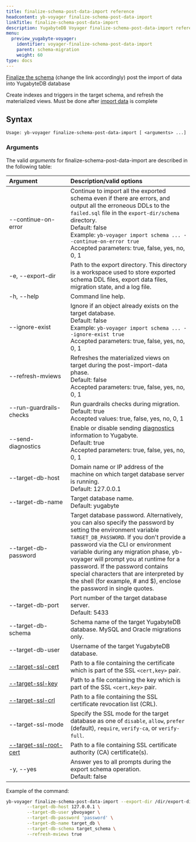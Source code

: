 ```yaml
---
title: finalize-schema-post-data-import reference
headcontent: yb-voyager finalize-schema-post-data-import
linkTitle: finalize-schema-post-data-import
description: YugabyteDB Voyager finalize-schema-post-data-import reference
menu:
  preview_yugabyte-voyager:
    identifier: voyager-finalize-schema-post-data-import
    parent: schema-migration
    weight: 60
type: docs
---
```


[Finalize the schema](../../../migrate/migrate-steps/#post-snapshot-import) (change the link accordingly)  post the import of data into YugabyteDB database

Create indexes and triggers in the target schema, and refresh the materialized views. Must be done after [import data](../../../migrate/migrate-steps/#import-data) is complete

## Syntax

```text
Usage: yb-voyager finalize-schema-post-data-import [ <arguments> ...] 
```

### Arguments

The valid *arguments* for finalize-schema-post-data-import are described in the following table:

| <div style="width:150px">Argument</div> | Description/valid options |
| :------- | :------------------------ |
| --continue-on-error | Continue to import all the exported schema even if there are errors, and output all the erroneous DDLs to the `failed.sql` file in the `export-dir/schema` directory. <br>Default: false <br> Example: `yb-voyager import schema ... --continue-on-error true`<br> Accepted parameters: true, false, yes, no, 0, 1 |
| -e, --export-dir | Path to the export directory. This directory is a workspace used to store exported schema DDL files, export data files, migration state, and a log file. |
| -h, --help | Command line help. |
| --ignore-exist | Ignore if an object already exists on the target database. <br>Default: false<br>Example: `yb-voyager import schema ... --ignore-exist true` <br> Accepted parameters: true, false, yes, no, 0, 1 |
| --refresh-mviews | Refreshes the materialized views on target during the post-import-data phase. <br>Default: false<br> Accepted parameters: true, false, yes, no, 0, 1 |
| --run-guardrails-checks | Run guardrails checks during migration. <br>Default: true<br>Accepted values: true, false, yes, no, 0, 1 |
| --send-diagnostics | Enable or disable sending [diagnostics](../../../reference/diagnostics-report/) information to Yugabyte. <br>Default: true<br> Accepted parameters: true, false, yes, no, 0, 1 |
| --target-db-host | Domain name or IP address of the machine on which target database server is running. <br>Default: 127.0.0.1|
| --target-db-name | Target database name. <br>Default: yugabyte |
| --target-db-password | Target database password. Alternatively, you can also specify the password by setting the environment variable `TARGET_DB_PASSWORD`. If you don't provide a password via the CLI or environment variable during any migration phase, yb-voyager will prompt you at runtime for a password. If the password contains special characters that are interpreted by the shell (for example, # and $), enclose the password in single quotes. |
| --target-db-port | Port number of the target database server. <br>Default: 5433 |
| --target-db-schema | Schema name of the target YugabyteDB database. MySQL and Oracle migrations only. |
| --target-db-user | Username of the target YugabyteDB database. |
| [--target-ssl-cert](../../yb-voyager-cli/#yugabytedb-options) | Path to a file containing the certificate which is part of the SSL `<cert,key>` pair. |
| [--target-ssl-key](../../yb-voyager-cli/#yugabytedb-options) | Path to a file containing the key which is part of the SSL `<cert,key>` pair. |
| [--target-ssl-crl](../../yb-voyager-cli/#yugabytedb-options) | Path to a file containing the SSL certificate revocation list (CRL).|
| --target-ssl-mode | Specify the SSL mode for the target database as one of `disable`, `allow`, `prefer` (default), `require`, `verify-ca`, or `verify-full`. |
| [--target-ssl-root-cert](../../yb-voyager-cli/#yugabytedb-options) | Path to a file containing SSL certificate authority (CA) certificate(s). |
| -y, --yes | Answer yes to all prompts during the export schema operation. <br>Default: false |

Example of the command:

```sh
yb-voyager finalize-schema-post-data-import --export-dir /dir/export-dir \
        --target-db-host 127.0.0.1 \
        --target-db-user ybvoyager \
        --target-db-password 'password' \
        --target-db-name target_db \
        --target-db-schema target_schema \
        --refresh-mviews true
```
